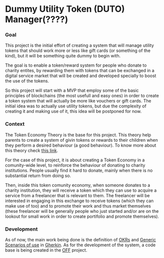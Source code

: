 # Dummy Utility Token (DUTO) Manager(????)

### Goal

This project is the initial effort of creating a system that will manage utility tokens that should work more or less like gift cards (or something of the kind), but it will be something quite dummy to begin with.

The goal is to enable a token/reward system for people who donate to charity entites, by rewarding them with tokens that can be exchanged in a digital service market that will be created and developed specially to boost the use of the tokens.

So this project will start with a MVP that employ some of the basic principles of blockchains (the most usefull and easy ones) in order to create a token system that will actually be more like vouchers or gift cards. The initial idea was to actually use utility tokens, but due the complexity of creating it and making use of it, this idea will be postponed for now.

### Context

The Token Economy Theory is the base for this project. This theory help parents to create a system of givin tokens or rewards to their children when they perform a desired behaviour (a good behaviour). To know more about this theory check [this link](https://fcpg.ca/what-is-a-token-system-and-how-can-it-be-helpful-for-my-child-with-autism/#:~:text=A%20token%20system%20or%20token,Ayllon%20%26%20Azrin%2C%201968). 

For the case of this project, it is about creating a Token Economy in a comunity-wide level, to reinforce the behaviour of donating to charity institutions. People usually find it hard to donate, mainly when there is no substantial return from doing so. 

Then, inside this token comunity economy, when someone donates to a charity institution, they will receive a token which they can use to acquire a service from a freelancer that is relevant to them. The freelancer will be interested in engaging in this exchange to receive tokens (which they can make use of too) and to promote their work and thus market themselves (these freelancer will be generally people who just started and/or are on the lookout for small work in order to create portifolio and promote themselves).

### Development
As of now, the main work being done is the definition of [OKRs](https://github.com/otavio99/onss-duto/blob/main/okrs.md) and [Generic Scenarios of use](https://github.com/otavio99/onss-duto/blob/main/okrs.md) in [Gherkin](https://cucumber.io/docs/guides/overview/#what-is-cucumber). As for the development of the system, a code base is being created in the [OFF](https://github.com/otavio99/off) project.

